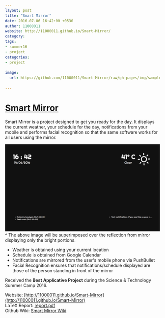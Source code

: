 ```yaml
---
layout: post
title: "Smart Mirror"
date: 2016-07-06 16:42:00 +0530
author: 11000011
website: http://11000011.github.io/Smart-Mirror/
category: 
tags: 
- summer16
- project
categories:
- project

image:
  url: https://github.com/11000011/Smart-Mirror/raw/gh-pages/img/sample.png

---
```


# [Smart Mirror](http://11000011.github.io/Smart-Mirror/)

Smart Mirror is a project designed to get you ready for the day. It displays
the current weather, your schedule for the day, notifications from your mobile
and performs facial recognition so that the same software works for all users
using the mirror.

![image](https://github.com/11000011/Smart-Mirror/raw/gh-pages/img/sample.png)
^ The above image will be superimposed over the reflection from mirror displaying only the bright portions.

* Weather is obtained using your current location
* Schedule is obtained from Google Calendar
* Notifications are mirrored from the user's mobile phone via PushBullet
* Facial Recognition ensures that notifications/schedule displayed are those of the person standing in front of the mirror

Received the **Best Applicative Project** during the Science & Technology Summer
Camp 2016.

Website: [http://11000011.github.io/Smart-Mirror](http://11000011.github.io/Smart-Mirror)  
LaTeX Report: [report.pdf](http://github.com/11000011/Smart-Mirror/raw/gh-pages/report.pdf)  
Github Wiki: [Smart Mirror Wiki](http://github.com/11000011/Smart-Mirror/wiki/)
